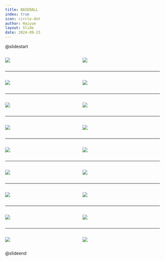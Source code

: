 ```yaml
---
title: BASEBALL
index: true
icon: circle-dot
author: Haiyue
layout: Slide
date: 2024-09-23
---
```

 
@slidestart

<div style="display:flex">
<div style="flex:1">

![](https://raw.githubusercontent.com/yclord/reading/refs/heads/master/english/Level-S/BASEBALL/001.webp)
</div>
<div style="flex:1">

![](https://raw.githubusercontent.com/yclord/reading/refs/heads/master/english/Level-S/BASEBALL/002.webp)
</div>
</div>

---

<div style="display:flex">
<div style="flex:1">

![](https://raw.githubusercontent.com/yclord/reading/refs/heads/master/english/Level-S/BASEBALL/003.webp)
</div>
<div style="flex:1">

![](https://raw.githubusercontent.com/yclord/reading/refs/heads/master/english/Level-S/BASEBALL/004.webp)
</div>
</div>

---

<div style="display:flex">
<div style="flex:1">

![](https://raw.githubusercontent.com/yclord/reading/refs/heads/master/english/Level-S/BASEBALL/005.webp)
</div>
<div style="flex:1">

![](https://raw.githubusercontent.com/yclord/reading/refs/heads/master/english/Level-S/BASEBALL/006.webp)
</div>
</div>

---

<div style="display:flex">
<div style="flex:1">

![](https://raw.githubusercontent.com/yclord/reading/refs/heads/master/english/Level-S/BASEBALL/007.webp)
</div>
<div style="flex:1">

![](https://raw.githubusercontent.com/yclord/reading/refs/heads/master/english/Level-S/BASEBALL/008.webp)
</div>
</div>

---

<div style="display:flex">
<div style="flex:1">

![](https://raw.githubusercontent.com/yclord/reading/refs/heads/master/english/Level-S/BASEBALL/009.webp)
</div>
<div style="flex:1">

![](https://raw.githubusercontent.com/yclord/reading/refs/heads/master/english/Level-S/BASEBALL/010.webp)
</div>
</div>

---

<div style="display:flex">
<div style="flex:1">

![](https://raw.githubusercontent.com/yclord/reading/refs/heads/master/english/Level-S/BASEBALL/011.webp)
</div>
<div style="flex:1">

![](https://raw.githubusercontent.com/yclord/reading/refs/heads/master/english/Level-S/BASEBALL/012.webp)
</div>
</div>

---

<div style="display:flex">
<div style="flex:1">

![](https://raw.githubusercontent.com/yclord/reading/refs/heads/master/english/Level-S/BASEBALL/013.webp)
</div>
<div style="flex:1">

![](https://raw.githubusercontent.com/yclord/reading/refs/heads/master/english/Level-S/BASEBALL/014.webp)
</div>
</div>

---

<div style="display:flex">
<div style="flex:1">

![](https://raw.githubusercontent.com/yclord/reading/refs/heads/master/english/Level-S/BASEBALL/015.webp)
</div>
<div style="flex:1">

![](https://raw.githubusercontent.com/yclord/reading/refs/heads/master/english/Level-S/BASEBALL/016.webp)
</div>
</div>

---

<div style="display:flex">
<div style="flex:1">

![](https://raw.githubusercontent.com/yclord/reading/refs/heads/master/english/Level-S/BASEBALL/017.webp)
</div>
<div style="flex:1">

![](https://raw.githubusercontent.com/yclord/reading/refs/heads/master/english/Level-S/BASEBALL/018.webp)
</div>
</div>

@slideend